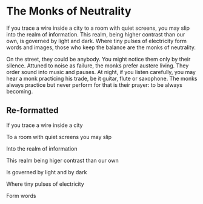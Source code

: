 # The Monks of Neutrality

If you trace a wire inside a city to a room with quiet screens, you may slip
into the realm of information.  This realm, being higher contrast than our
own, is governed by light and dark.  Where tiny pulses of electricity form
words and images, those who keep the balance are the monks of neutrality.

On the street, they could be anybody.  You might notice them only by their
silence.  Attuned to noise as failure, the monks prefer austere living.  They
order sound into music and pauses.  At night, if you listen carefully, you may
hear a monk practicing his trade, be it guitar, flute or saxophone.  The monks
always practice but never perform for that is their prayer: to be always
becoming.

## Re-formatted

If you trace
 a wire
 inside a city

To a room
 with quiet screens
 you may slip

Into the realm of information

This realm
 being higer contrast
 than our own

Is governed
 by light
 and by dark

Where tiny
 pulses
 of electricity

Form words
